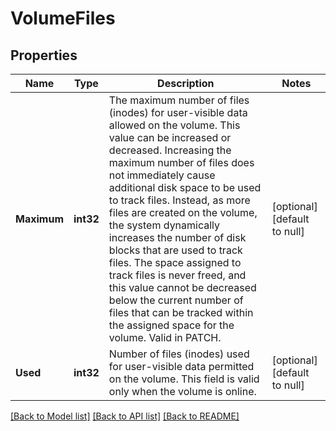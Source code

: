 # VolumeFiles

## Properties
Name | Type | Description | Notes
------------ | ------------- | ------------- | -------------
**Maximum** | **int32** | The maximum number of files (inodes) for user-visible data allowed on the volume. This value can be increased or decreased. Increasing the maximum number of files does not immediately cause additional disk space to be used to track files. Instead, as more files are created on the volume, the system dynamically increases the number of disk blocks that are used to track files. The space assigned to track files is never freed, and this value cannot be decreased below the current number of files that can be tracked within the assigned space for the volume. Valid in PATCH. | [optional] [default to null]
**Used** | **int32** | Number of files (inodes) used for user-visible data permitted on the volume. This field is valid only when the volume is online. | [optional] [default to null]

[[Back to Model list]](../README.md#documentation-for-models) [[Back to API list]](../README.md#documentation-for-api-endpoints) [[Back to README]](../README.md)


